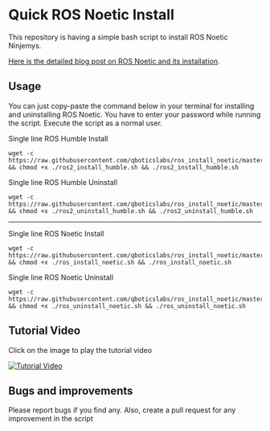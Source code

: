 # Quick ROS Noetic Install

This repository is having a simple bash script to install ROS Noetic Ninjemys.

[Here is the detailed blog post on ROS Noetic and its installation](https://robocademy.com/2020/05/23/getting-started-with-new-ros-noetic-ninjemys/).


## Usage

You can just copy-paste the command below in your terminal for installing and uninstalling ROS Noetic. You have to enter your password while running the script. Execute the script as a normal user. 

Single line ROS Humble Install

```
wget -c https://raw.githubusercontent.com/qboticslabs/ros_install_noetic/master/ros2_install_humble.sh && chmod +x ./ros2_install_humble.sh && ./ros2_install_humble.sh

```
Single line ROS Humble Uninstall

```
wget -c https://raw.githubusercontent.com/qboticslabs/ros_install_noetic/master/ros2_uninstall_humble.sh && chmod +x ./ros2_uninstall_humble.sh && ./ros2_uninstall_humble.sh
```

--------------------------------------------------------------------------
Single line ROS Noetic Install


```
wget -c https://raw.githubusercontent.com/qboticslabs/ros_install_noetic/master/ros_install_noetic.sh && chmod +x ./ros_install_noetic.sh && ./ros_install_noetic.sh
```
Single line ROS Noetic Uninstall

```
wget -c https://raw.githubusercontent.com/qboticslabs/ros_install_noetic/master/ros_uninstall_noetic.sh && chmod +x ./ros_uninstall_noetic.sh && ./ros_uninstall_noetic.sh
```


## Tutorial Video

Click on the image to play the tutorial video

[![Tutorial Video](https://i2.wp.com/robocademy.com/wp-content/uploads/2020/05/noetic_blog1-min.png)](https://youtu.be/IqrpSi2Xueg)


## Bugs and improvements

Please report bugs if you find any. Also, create a pull request for any improvement in the script 
